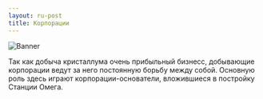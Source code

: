 ```yaml
---
layout: ru-post
title: Корпорации
---
```


![Banner](http://gamerotor.com/images_ldu/events/event_corp_ww400_hh150.jpg)

Так как добыча кристаллума очень прибыльный бизнесс, добывающие корпорации ведут за него постоянную борьбу между собой. Основную роль здесь играют корпорации-основатели, вложившиеся в постройку Станции Омега.

